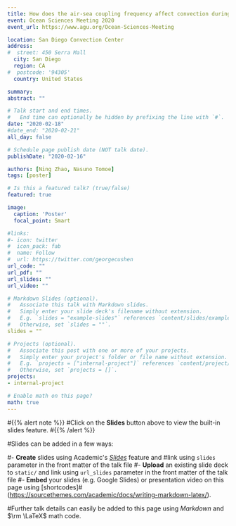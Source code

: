 ```yaml
---
title: How does the air-sea coupling frequency affect convection during the MJO passage?
event: Ocean Sciences Meeting 2020
event_url: https://www.agu.org/Ocean-Sciences-Meeting

location: San Diego Convection Center
address:
#  street: 450 Serra Mall
  city: San Diego
  region: CA
#  postcode: '94305'
  country: United States

summary:
abstract: ""

# Talk start and end times.
#   End time can optionally be hidden by prefixing the line with `#`.
date: "2020-02-18"
#date_end: "2020-02-21"
all_day: false

# Schedule page publish date (NOT talk date).
publishDate: "2020-02-16"

authors: [Ning Zhao, Nasuno Tomoe]
tags: [poster]

# Is this a featured talk? (true/false)
featured: true

image:
  caption: 'Poster'
  focal_point: Smart

#links:
#- icon: twitter
#  icon_pack: fab
#  name: Follow
#  url: https://twitter.com/georgecushen
url_code: ""
url_pdf: ""
url_slides: ""
url_video: ""

# Markdown Slides (optional).
#   Associate this talk with Markdown slides.
#   Simply enter your slide deck's filename without extension.
#   E.g. `slides = "example-slides"` references `content/slides/example-slides.md`.
#   Otherwise, set `slides = ""`.
slides = ""

# Projects (optional).
#   Associate this post with one or more of your projects.
#   Simply enter your project's folder or file name without extension.
#   E.g. `projects = ["internal-project"]` references `content/project/deep-learning/index.md`.
#   Otherwise, set `projects = []`.
projects:
- internal-project

# Enable math on this page?
math: true
---
```


#{{% alert note %}}
#Click on the **Slides** button above to view the built-in slides feature.
#{{% /alert %}}

#Slides can be added in a few ways:

#- **Create** slides using Academic's [*Slides*](https://sourcethemes.com/academic/docs/managing-content/#create-slides) feature and #link using `slides` parameter in the front matter of the talk file
#- **Upload** an existing slide deck to `static/` and link using `url_slides` parameter in the front matter of the talk file
#- **Embed** your slides (e.g. Google Slides) or presentation video on this page using [shortcodes]#(https://sourcethemes.com/academic/docs/writing-markdown-latex/).

#Further talk details can easily be added to this page using *Markdown* and $\rm \LaTeX$ math code.
